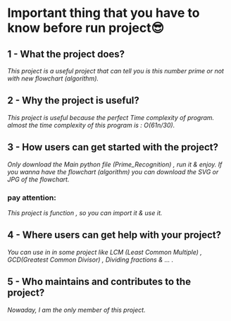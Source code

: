 # **Important thing that you have to know before run project😎**

## 1 - What the project does?

*This project is a useful project that can tell you is this number prime or not with new flowchart (algorithm).*

## 2 - Why the project is useful?

*This project is useful because the perfect Time complexity of program. almost the time complexity of this program is : O(61n/30).*

## 3 - How users can get started with the project?

*Only download the Main python file (Prime_Recognition) , run it & enjoy.*
*If you wanna have the flowchart (algorithm) you can download the SVG or JPG of the flowchart.*

### pay attention:
*This project is function , so you can import it & use it.*

## 4 - Where users can get help with your project?

*You can use in in some project like LCM (Least Common Multiple) , GCD(Greatest Common Divisor) , Dividing fractions & ... .*

## 5 - Who maintains and contributes to the project?

*Nowaday, I am the only member of this project.*
